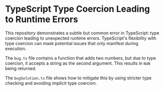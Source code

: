# TypeScript Type Coercion Leading to Runtime Errors

This repository demonstrates a subtle but common error in TypeScript: type coercion leading to unexpected runtime errors.  TypeScript's flexibility with type coercion can mask potential issues that only manifest during execution.

The `bug.ts` file contains a function that adds two numbers, but due to type coercion, it accepts a string as the second argument. This results in `NaN` being returned.

The `bugSolution.ts` file shows how to mitigate this by using stricter type checking and avoiding implicit type coercion.